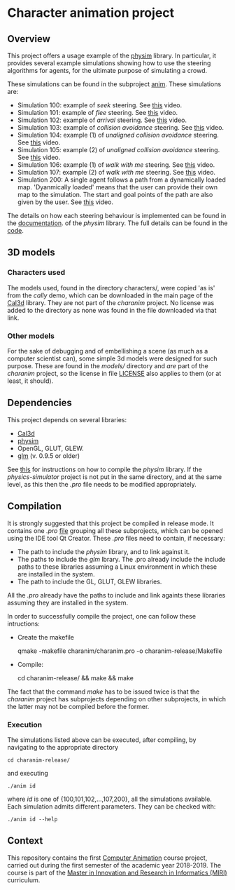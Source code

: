 # Character animation project

## Overview

This project offers a usage example of the [physim](hhttps://github.com/lluisalemanypuig/physics-simulator/) library. In particular, it provides several example simulations showing how to use the steering algorithms for agents, for the ultimate purpose of simulating a crowd.

These simulations can be found in the subproject
[anim](https://github.com/lluisalemanypuig/character-animation/tree/master/charanim/anim).
These simulations are:
- Simulation 100: example of _seek_ steering.
See [this](https://youtu.be/mrXKAWbpMrg) video.
- Simulation 101: example of _flee_ steering.
See [this](https://youtu.be/3nEgPSVR6Jc) video.
- Simulation 102: example of _arrival_ steering.
See [this](https://youtu.be/q4GoyllWeDo) video.
- Simulation 103: example of _collision avoidance_ steering.
See [this](https://youtu.be/oLG41e-VA8I) video.
- Simulation 104: example (1) of _unaligned collision avoidance_ steering.
See [this](https://youtu.be/Oy_2ld4sNNc) video.
- Simulation 105: example (2) of _unaligned collision avoidance_ steering.
See [this](https://youtu.be/0QkEuy_MnOQ) video.
- Simulation 106: example (1) of _walk with me_ steering.
 See [this](https://youtu.be/2MXQZmuyw5Q) video.
- Simulation 107: example (2) of _walk with me_ steering.
 See [this](https://youtu.be/YGUqM94e4lk) video.
- Simulation 200: A single agent follows a path from a dynamically loaded
map. 'Dyanmically loaded' means that the user can provide their own map
to the simulation. The start and goal points of the path are also given
by the user. See [this](https://youtu.be/fRwBXJwTm2A) video.

The details on how each steering behaviour is implemented can be found in the [documentation](https://github.com/lluisalemanypuig/physics-simulator/tree/master/docs). of the _physim_ library. The full details can be found in the [code](https://github.com/lluisalemanypuig/physics-simulator/blob/master/physim/particles/agent_particle.cpp).

## 3D models

### Characters used

The models used, found in the directory characters/, were copied 'as is' from the _cally_ demo, which can be downloaded in the main page of the [Cal3d](https://mp3butcher.github.io/Cal3D/) library. They are not part of the _charanim_ project. No license was added to the directory as none was found in the file downloaded via that link.

### Other models

For the sake of debugging and of embellishing a scene (as much as a computer scientist can), some simple 3d models were designed for such purpose. These are found in the _models/_ directory and _are_ part of the _charanim_ project, so the license in file [LICENSE]() also applies to them (or at least, it should).

## Dependencies

This project depends on several libraries:
- [Cal3d](https://mp3butcher.github.io/)
- [physim](https://github.com/lluisalemanypuig/physics-simulator)
- OpenGL, GLUT, GLEW.
- [glm](https://glm.g-truc.net/0.9.9/index.html) (v. 0.9.5 or older)

See [this](hhttps://github.com/lluisalemanypuig/physics-simulator/blob/master/README.md) for instructions on how to compile the _physim_ library. If the _physics-simulator_ project is not put in the same directory, and at the same level, as this then the _.pro_ file needs to be modified appropriately.

## Compilation

It is strongly suggested that this project be compiled in release mode. It contains one _.pro_ [file](https://github.com/lluisalemanypuig/character-animation/tree/master/charanim) grouping all these subprojects, which can be opened using the IDE tool Qt Creator. These _.pro_ files need to contain, if necessary:
- The path to include the _physim_ library, and to link against it.
- The paths to include the _glm_ lbrary. The .pro already include the include paths to these libraries assuming a Linux environment in which these are installed in the system.
- The path to include the GL, GLUT, GLEW libraries.

All the _.pro_ already have the paths to include and link againts these libraries assuming  they are installed in the system.

In order to successfully compile the project, one can follow these intructions:

- Create the makefile

	qmake -makefile charanim/charanim.pro -o charanim-release/Makefile

- Compile:
	
	cd charanim-release/ && make && make

The fact that the command _make_ has to be issued twice is that the _charanim_ project has subprojects depending on other subprojects, in which the latter may not be compiled before the former.

### Execution

The simulations listed above can be executed, after compiling, by navigating to the appropriate directory

	cd charanim-release/

and executing

	./anim id

where _id_ is one of {100,101,102,...,107,200}, all the simulations available. Each simulation admits different parameters. They can be checked with:

	./anim id --help

## Context

This repository contains the first [Computer Animation](https://www.fib.upc.edu/en/studies/masters/master-innovation-and-research-informatics/curriculum/syllabus/CA-MIRI) course project, carried out during the first semester of the academic year 2018-2019. The course is part of the [Master in Innovation and Research in Informatics (MIRI)](https://www.fib.upc.edu/en/studies/masters/master-innovation-and-research-informatics) curriculum.

